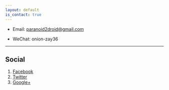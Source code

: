 ```yaml
---
layout: default
is_contact: true
---
```


* Email: [paranoid2droid@gmail.com](mailto:paranoid2droid@gmail.com)

* WeChat: onion-zay36

---

## Social

1. [Facebook](#)
2. [Twitter](#)
3. [Google+](#)
